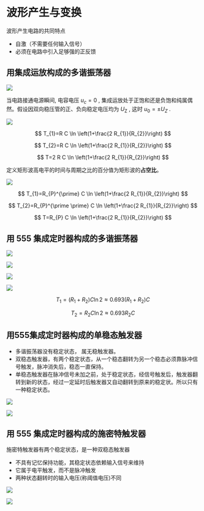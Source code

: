 # 波形产生与变换

波形产生电路的共同特点

- 自激（不需要任何输入信号）
- 必须在电路中引入足够强的正反馈

## 用集成运放构成的多谐振荡器

![](PasteImage/2023-05-18-11-20-39.png)

当电路接通电源瞬间, 电容电压  $u_{c}=0$ , 集成运放处于正饱和还是负饱和纯属偶然。假设因双向稳压管的正、负向稳定电压均为  $U_{\mathrm{Z}}$ , 这时  $u_{0}= \pm U_{Z}$  .

![](PasteImage/2023-05-18-11-23-25.png)

$$
T_{1}=R C \ln \left(1+\frac{2 R_{1}}{R_{2}}\right)
$$

$$
T_{2}=R C \ln \left(1+\frac{2 R_{1}}{R_{2}}\right)
$$

$$
T=2 R C \ln \left(1+\frac{2 R_{1}}{R_{2}}\right)
$$

定义矩形波高电平的时间与周期之比的百分值为矩形波的**占空比**。


![](PasteImage/2023-05-18-11-29-01.png)

$$
T_{1}=R_{P}^{\prime} C \ln \left(1+\frac{2 R_{1}}{R_{2}}\right)
$$

$$
T_{2}=R_{P}^{\prime \prime} C \ln \left(1+\frac{2 R_{1}}{R_{2}}\right)
$$

$$
T=R_{P} C \ln \left(1+\frac{2 R_{1}}{R_{2}}\right)
$$


##  用 555 集成定时器构成的多谐振荡器

![](PasteImage/2023-05-18-11-32-08.png)

![](PasteImage/2023-05-18-11-32-38.png)

![](PasteImage/2023-05-18-11-33-47.png)

![](PasteImage/2023-05-18-11-34-00.png)

$$
T_{1}=\left(R_{1}+R_{2}\right) C \ln 2 \approx 0.693\left(R_{1}+R_{2}\right) C
$$

$$
T_{2}=R_{2} C \ln 2 \approx 0.693 R_{2} C
$$

## 用555集成定时器构成的单稳态触发器

- 多谐振荡器没有稳定状态， 属无稳触发器。
- 双稳态触发器，有两个稳定状态，从一个稳态翻转为另一个稳态必须靠脉冲信号触发，脉冲消失后，稳态一直保持。
- 单稳态触发器在脉冲信号未加之前，处于稳定状态，经信号触发后，触发器翻转到新的状态，经过一定延时后触发器又自动翻转到原来的稳定状。所以只有一种稳定状态。

![](PasteImage/2023-05-18-11-40-54.png)

![](PasteImage/2023-05-18-11-41-44.png)

##  用 555 集成定时器构成的施密特触发器

施密特触发器有两个稳定状态，是一种双稳态触发器

- 不具有记忆保持功能，其稳定状态依赖输入信号来维持
- 它属于电平触发，而不是脉冲触发
- 两种状态翻转时的输入电压(称阈值电压)不同

![](PasteImage/2023-05-18-11-44-17.png)

![](PasteImage/2023-05-18-11-45-39.png)

